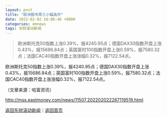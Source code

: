 ```yaml
---
layout: post
title: "欧洲股市周三小幅高开"
date: 2022-02-02 16:06:46 +0800
categories: emnews
tags: 东财滚动新闻
---
```

> 欧洲斯托克50指数上涨0.39%，报4240.95点；德国DAX30指数开盘上涨0.43%，报15686.84点；英国富时100指数开盘上涨0.59%，报7580.32点；法国CAC40指数开盘上涨涨幅0.32%，报7122.54点。

<p>欧洲斯托克50指数上涨0.39%，报4240.95点；德国DAX30指数开盘上涨0.43%，报15686.84点；英国富时100指数开盘上涨0.59%，报7580.32点；法国CAC40指数开盘上涨涨幅0.32%，报7122.54点。</p><p class="em_media">（文章来源：哈富资讯）</p>

<http://mss.eastmoney.com/news/11507,202202022267119519.html>

[返回东财滚动新闻](//finews.withounder.com/emnews/)｜[返回首页](//finews.withounder.com/)